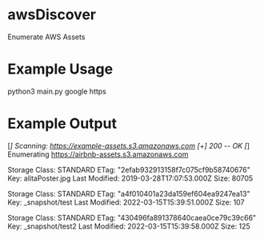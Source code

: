 # awsDiscover
Enumerate AWS Assets

# Example Usage
python3 main.py google https

# Example Output
[*] Scanning: https://example-assets.s3.amazonaws.com
[+] 200 -- OK
[*] Enumerating https://airbnb-assets.s3.amazonaws.com

Storage Class: STANDARD
ETag: "2efab932913158f7c075cf9b58740676"
Key: alitaPoster.jpg
Last Modified: 2019-03-28T17:07:53.000Z
Size: 80705


Storage Class: STANDARD
ETag: "a4f010401a23da159ef604ea9247ea13"
Key: _snapshot/test
Last Modified: 2022-03-15T15:39:51.000Z
Size: 107


Storage Class: STANDARD
ETag: "430496fa891378640caea0ce79c39c66"
Key: _snapshot/test2
Last Modified: 2022-03-15T15:39:58.000Z
Size: 125
